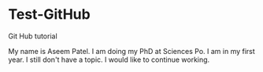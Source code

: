 # Test-GitHub
Git Hub tutorial

My name is Aseem Patel. I am doing my PhD at Sciences Po. I am in my first year.
I still don't have a topic. I would like to continue working.	
